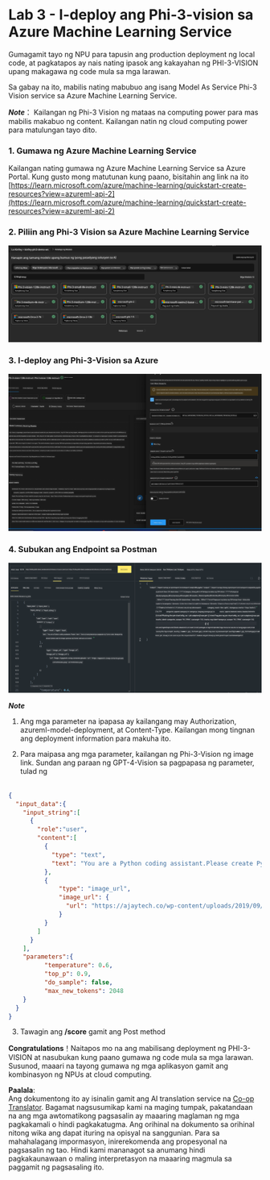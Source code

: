 <!--
CO_OP_TRANSLATOR_METADATA:
{
  "original_hash": "20cb4e6ac1686248e8be913ccf6c2bc2",
  "translation_date": "2025-05-09T19:29:39+00:00",
  "source_file": "md/02.Application/02.Code/Phi3/VSCodeExt/HOL/AIPC/03.DeployPhi3VisionOnAzure.md",
  "language_code": "tl"
}
-->
# **Lab 3 - I-deploy ang Phi-3-vision sa Azure Machine Learning Service**

Gumagamit tayo ng NPU para tapusin ang production deployment ng local code, at pagkatapos ay nais nating ipasok ang kakayahan ng PHI-3-VISION upang makagawa ng code mula sa mga larawan.

Sa gabay na ito, mabilis nating mabubuo ang isang Model As Service Phi-3 Vision service sa Azure Machine Learning Service.

***Note***： Kailangan ng Phi-3 Vision ng mataas na computing power para mas mabilis makabuo ng content. Kailangan natin ng cloud computing power para matulungan tayo dito.


### **1. Gumawa ng Azure Machine Learning Service**

Kailangan nating gumawa ng Azure Machine Learning Service sa Azure Portal. Kung gusto mong matutunan kung paano, bisitahin ang link na ito [https://learn.microsoft.com/azure/machine-learning/quickstart-create-resources?view=azureml-api-2](https://learn.microsoft.com/azure/machine-learning/quickstart-create-resources?view=azureml-api-2)


### **2. Piliin ang Phi-3 Vision sa Azure Machine Learning Service**

![Catalog](../../../../../../../../../translated_images/vison_catalog.e04e9e5f2b6ff115fff30e793e54e617da07251c7b192e1a68e6b050917f45aa.tl.png)


### **3. I-deploy ang Phi-3-Vision sa Azure**


![Deploy](../../../../../../../../../translated_images/vision_deploy.c0582d08b5d49675c643f3bedc04ae106957304f3cd4702406fa08bea80ba213.tl.png)


### **4. Subukan ang Endpoint sa Postman**


![Test](../../../../../../../../../translated_images/vision_test.fb4ff33607077153c7b5dcf37648dc5a9cb550824aeba89963e6b270314fc554.tl.png)


***Note***

1. Ang mga parameter na ipapasa ay kailangang may Authorization, azureml-model-deployment, at Content-Type. Kailangan mong tingnan ang deployment information para makuha ito.

2. Para maipasa ang mga parameter, kailangan ng Phi-3-Vision ng image link. Sundan ang paraan ng GPT-4-Vision sa pagpapasa ng parameter, tulad ng

```json

{
  "input_data":{
    "input_string":[
      {
        "role":"user",
        "content":[ 
          {
            "type": "text",
            "text": "You are a Python coding assistant.Please create Python code for image "
          },
          {
              "type": "image_url",
              "image_url": {
                "url": "https://ajaytech.co/wp-content/uploads/2019/09/index.png"
              }
          }
        ]
      }
    ],
    "parameters":{
          "temperature": 0.6,
          "top_p": 0.9,
          "do_sample": false,
          "max_new_tokens": 2048
    }
  }
}

```

3. Tawagin ang **/score** gamit ang Post method

**Congratulations**！Naitapos mo na ang mabilisang deployment ng PHI-3-VISION at nasubukan kung paano gumawa ng code mula sa mga larawan. Susunod, maaari na tayong gumawa ng mga aplikasyon gamit ang kombinasyon ng NPUs at cloud computing.

**Paalala**:  
Ang dokumentong ito ay isinalin gamit ang AI translation service na [Co-op Translator](https://github.com/Azure/co-op-translator). Bagamat nagsusumikap kami na maging tumpak, pakatandaan na ang mga awtomatikong pagsasalin ay maaaring maglaman ng mga pagkakamali o hindi pagkakatugma. Ang orihinal na dokumento sa orihinal nitong wika ang dapat ituring na opisyal na sanggunian. Para sa mahahalagang impormasyon, inirerekomenda ang propesyonal na pagsasalin ng tao. Hindi kami mananagot sa anumang hindi pagkakaunawaan o maling interpretasyon na maaaring magmula sa paggamit ng pagsasaling ito.